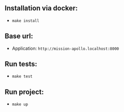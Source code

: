 ## Installation via docker:
* `make install`

## Base url:
* Application: `http://mission-apollo.localhost:8000`

## Run tests:
* `make test` 

## Run project:
* `make up`